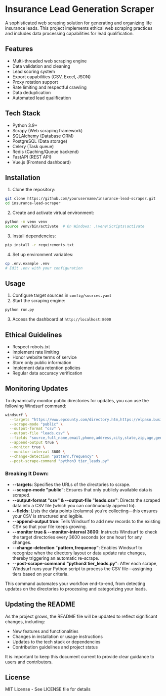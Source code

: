 # Insurance Lead Generation Scraper

A sophisticated web scraping solution for generating and organizing life insurance leads. This project implements ethical web scraping practices and includes data processing capabilities for lead qualification.

## Features

- Multi-threaded web scraping engine
- Data validation and cleaning
- Lead scoring system
- Export capabilities (CSV, Excel, JSON)
- Proxy rotation support
- Rate limiting and respectful crawling
- Data deduplication
- Automated lead qualification

## Tech Stack

- Python 3.9+
- Scrapy (Web scraping framework)
- SQLAlchemy (Database ORM)
- PostgreSQL (Data storage)
- Celery (Task queue)
- Redis (Caching/Queue backend)
- FastAPI (REST API)
- Vue.js (Frontend dashboard)

## Installation

1. Clone the repository:
```bash
git clone https://github.com/yourusername/insurance-lead-scraper.git
cd insurance-lead-scraper
```

2. Create and activate virtual environment:
```bash
python -m venv venv
source venv/bin/activate  # On Windows: .\venv\Scripts\activate
```

3. Install dependencies:
```bash
pip install -r requirements.txt
```

4. Set up environment variables:
```bash
cp .env.example .env
# Edit .env with your configuration
```

## Usage

1. Configure target sources in `config/sources.yaml`
2. Start the scraping engine:
```bash
python run.py
```

3. Access the dashboard at `http://localhost:8000`

## Ethical Guidelines

- Respect robots.txt
- Implement rate limiting
- Honor website terms of service
- Store only public information
- Implement data retention policies
- Regular data accuracy verification

## Monitoring Updates

To dynamically monitor public directories for updates, you can use the following Windsurf command:

```bash
windsurf \
  --targets "https://www.epcounty.com/directory.htm,https://elpaso.businesslistus.com,https://members.elpaso.org/active-member-directory,https://www.buyep.org/directory/,https://www.elpasodirectory.org/" \
  --scrape-mode "public" \
  --output-format "csv" \
  --output-file "leads.csv" \
  --fields "source,full_name,email,phone,address,city,state,zip,age,gender,marital_status,employment,income,engagement_score,life_event" \
  --append-output true \
  --monitor true \
  --monitor-interval 3600 \
  --change-detection "pattern,frequency" \
  --post-scrape-command "python3 tier_leads.py"
```

### Breaking It Down:
- **--targets**: Specifies the URLs of the directories to scrape.
- **--scrape-mode "public"**: Ensures that only publicly available data is scraped.
- **--output-format "csv" & --output-file "leads.csv"**: Directs the scraped data into a CSV file (which you can continuously append to).
- **--fields**: Lists the data points (columns) you’re collecting—this ensures your CSV is structured and legible.
- **--append-output true**: Tells Windsurf to add new records to the existing CSV so that your file keeps growing.
- **--monitor true & --monitor-interval 3600**: Instructs Windsurf to check the target directories every 3600 seconds (or one hour) for any changes.
- **--change-detection "pattern,frequency"**: Enables Windsurf to recognize when the directory layout or data update rate changes, thereby triggering an automatic re-scrape.
- **--post-scrape-command "python3 tier_leads.py"**: After each scrape, Windsurf runs your Python script to process the CSV file—assigning tiers based on your criteria.

This command automates your workflow end-to-end, from detecting updates on the directories to processing and categorizing your leads.

## Updating the README

As the project grows, the README file will be updated to reflect significant changes, including:
- New features and functionalities
- Changes in installation or usage instructions
- Updates to the tech stack or dependencies
- Contribution guidelines and project status

It is important to keep this document current to provide clear guidance to users and contributors.

## License

MIT License - See LICENSE file for details
